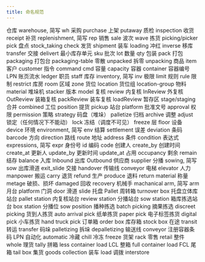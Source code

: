 ```yaml
---
title: 命名规范
---
```


仓库 warehouse, 简写 wh
采购 purchase
上架 putaway
质检 inspection
收货 receipt
补货 replenishment, 简写 rep
销售 sale
波次 wave
拣货 picking/picker pick
盘点 stock_taking check
发货 shipment
装车 loading
冲红 inverse
移库 transfer
交接 delivert
最小库存单元 sku
批次 lot
数量 qty
包装 pack
打包 packaging
打包台 packaging-table
零散 unpacked
拆零 unpacking
商品 item
客户 customer
指令 command cmd
容量 capacity
容器 container
容器编号 LPN
账页流水 ledger
职员 staff
库存 inventory, 简写 inv
极限 limit
规则 rule
限制 restrict
库房 room
区域 zone
货位 location
货位组 location-group
物料 material
堆垛机 stacker
版本 model
复核 review
内复核 InReview
外复核 OutReview
装箱复核 packReview
装车复核 loadReview
暂存区 stage/staging
合并 combined
工位 position
提货 pickup
站台 platform
批准文号 approval
权限 permission
策略 strategy
码盘（堆垛） palletize
归档 archive
调整 adjust
锁定（任何情况下不能动） lock
冻结（调度不可见） freeze
层 floor
设备 device
环境 environment, 简写 env
结算 settlement
误差 deviation
条码 barcode
方向 direction
路线 route
地址 address
条件 condition
表达式 expressions, 简写 expr
身份号 id
编码 code
创建人 create_by
创建时间 create_at
更新人 update_by
更新时间 update_at
占用 occupancy
剩余 remain
结存 balance
入库 Inbound
出库 Outbound
供应商 supplier
分播 sowing, 简写sow
出库滑道 exit_slide
交接 handover
传输线 conveyor
电梯 elevator
人力 manpower
搬运 carry
退货 refund
生产 produce
退料 return material
称量 metage
破损、损坏 damaged
回收 recovery
机械手 machanical arm, 简写 arm
月台 platform
门洞 door
滑道 slide
托盘 Pallet
周转箱 turnover box
托盘立体库站台 pallet station
内复核站台 review station
分播站台 sow station
箱库拣选站台 box station
分播位 sow position
播种拣选 batch picking
摘果拣选 discreet picking
货到人拣货 auto arrival pick
纸单拣货 paper pick
电子标签拣货 digital pick
小车拣货 hand truck pick
订单箱 order box
库存箱 stock box
在途 transit
转运 transfer
码垛 palletizing
拆垛 depalletizing
输送线 conveyor
注册容器条码 LPN
自动化 automatic
冷藏 chill
冷冻 freeze
货架 rack
零售 retail
整件 whole
理货 tally 
拼箱 less container load LCL
整箱 full container load FCL
尾箱 tail box
集货 goods collection
装车 load
调拨 interstore